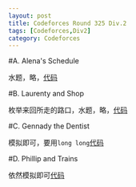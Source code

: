 ```yaml
---
layout: post
title: Codeforces Round 325 Div.2
tags: [Codeforces,Div2]
category: Codeforces
---
```


#A. Alena's Schedule

水题，略，[代码](http://codeforces.com/contest/586/submission/13557839)

#B. Laurenty and Shop

枚举来回所走的路口，水题，略，[代码](http://codeforces.com/contest/586/submission/13560231)

#C. Gennady the Dentist

模拟即可，要用`long long`[代码](http://codeforces.com/contest/586/submission/13584293)

#D. Phillip and Trains

依然模拟即可[代码](http://codeforces.com/contest/586/submission/13571685)
